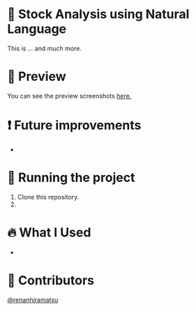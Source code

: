 # 🏦 Stock Analysis using Natural Language
This is ...
and much more.
# 📱 Preview
You can see the preview screenshots [here.](notyet.com)

# ❗ Future improvements
- 
# 🔧 Running the project
1. Clone this repository.
2. 

# 🔥 What I Used
- 

# 👨 Contributors
[@renanhiramatsu](https://www.linkedin.com/in/renan-hiramatsu-83583216a/)
